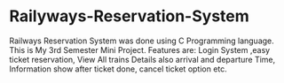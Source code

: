 # Railyways-Reservation-System
Railways Reservation System was done using C Programming language. This is My 3rd Semester Mini Project. Features are: Login System ,easy ticket reservation, View All trains Details also arrival and departure Time, Information show after ticket done, cancel ticket option etc.
